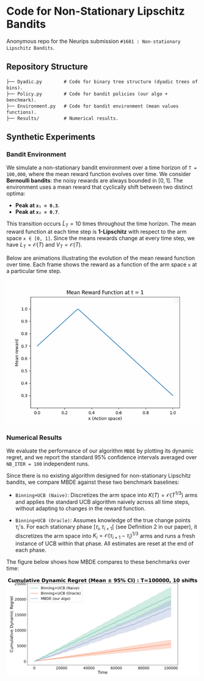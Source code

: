 # Code for Non-Stationary Lipschitz Bandits

Anonymous repo for the Neurips submission `#1681 : Non-stationary Lipschitz Bandits`.

## Repository Structure

``` shell
├── Dyadic.py        # Code for binary tree structure (dyadic trees of bins).
├── Policy.py        # Code for bandit policies (our algo + benchmark).
├── Environment.py   # Code for bandit environment (mean values functions).
├── Results/         # Numerical results.
```

## Synthetic Experiments

### Bandit Environment
We simulate a non-stationary bandit environment over a time horizon of `T = 100,000`, where the mean reward function evolves over time. We consider **Bernoulli bandits**: the noisy rewards are always bounded in $[0, 1]$.
The environment uses a mean reward that cyclically shift between two distinct optima:
- **Peak at `x₁ = 0.3`**.
- **Peak at `x₂ = 0.7`**.
  
This transition occurs $\tilde{L}_T = 10$ times throughout the time horizon. The mean reward function at each time step is **1-Lipschitz** with respect to the arm space `x ∈ [0, 1]`. Since the means rewards change at every time step, we have $L_T=\mathcal{O}(T)$ and $V_T = \mathcal{O}(T)$.

Below are animations illustrating the evolution of the mean reward function over time. Each frame shows the reward as a function of the arm space `x` at a particular time step.

![Mean reward](results/mean_reward_evolution.gif)


### Numerical Results

We evaluate the performance of our algorithm `MBDE` by plotting its dynamic regret, and we report the standard 95% confidence intervals averaged over `NB_ITER = 100` independent runs.

Since there is no existing algorithm designed for non-stationary Lipschitz bandits, we compare MBDE against these two benchmark baselines:

- `Binning+UCB (Naive)`: Discretizes the arm space into $K(T) = \mathcal{O}(T^{1/3})$ arms and applies the standard UCB algorithm naively across all time steps, without adapting to changes in the reward function.

- `Binning+UCB (Oracle)`: Assumes knowledge of the true change points $\tau_i$'s. For each stationary phase $[\tau_{i}, \tau_{i+1}[$ (see Definition 2 in our paper), it discretizes the arm space into $K_i = \mathcal{O}(\tau_{i+1} - \tau_i)^{1/3}$ arms and runs a fresh instance of UCB within that phase. All estimates are reset at the end of each phase.

The figure below shows how MBDE compares to these benchmarks over time:

![Comparison](results/regret_plot.jpg)

